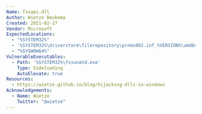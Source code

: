 ```yaml
---
Name: fxsapi.dll
Author: Wietze Beukema
Created: 2021-02-27
Vendor: Microsoft
ExpectedLocations:
  - "%SYSTEM32%"
  - '%SYSTEM32%\driverstore\filerepository\prnms002.inf_%VERSION%\amd64'
  - "%SYSWOW64%"
VulnerableExecutables:
  - Path: '%SYSTEM32%\fxsunatd.exe'
    Type: Sideloading
    AutoElevate: true
Resources:
  - https://wietze.github.io/blog/hijacking-dlls-in-windows
Acknowledgements:
  - Name: Wietze
    Twitter: "@wietze"
---
```



